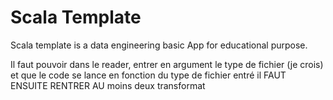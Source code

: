 # Scala Template

Scala template is a data engineering basic App for educational purpose.

Il faut pouvoir dans le reader, entrer en argument le type de fichier (je crois) et que le code se lance en fonction du type de fichier entré
il FAUT ENSUITE RENTRER AU moins deux transformat
